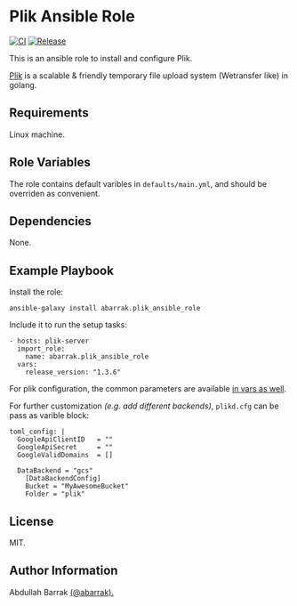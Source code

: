 Plik Ansible Role
=================
[![CI](https://github.com/abarrak/plik-ansible-role/actions/workflows/ci.yml/badge.svg)](https://github.com/abarrak/plik-ansible-role/actions/workflows/ci.yml)
[![Release](https://github.com/abarrak/plik-ansible-role/actions/workflows/release.yml/badge.svg)](https://github.com/abarrak/plik-ansible-role/actions/workflows/release.yml)

This is an ansible role to install and configure Plik.

[Plik](https://github.com/root-gg/plik) is a scalable & friendly temporary file upload system (Wetransfer like) in golang.

Requirements
------------

Linux machine.

Role Variables
--------------

The role contains default varibles in `defaults/main.yml`, and should be overriden as convenient.

    
Dependencies
------------

None.

Example Playbook
----------------

Install the role:

    ansible-galaxy install abarrak.plik_ansible_role

Include it to run the setup tasks:

    - hosts: plik-server
      import_role:
        name: abarrak.plik_ansible_role
      vars:
        release_version: "1.3.6"

For plik configuration, the common parameters are available [in vars as well](https://github.com/abarrak/plik-ansible-role/blob/main/defaults/main.yml). 

For further customization _(e.g. add different backends)_, `plikd.cfg` can be pass as varible block:

    toml_config: |
      GoogleApiClientID   = ""
      GoogleApiSecret     = ""
      GoogleValidDomains  = []

      DataBackend = "gcs"
        [DataBackendConfig]
        Bucket = "MyAwesomeBucket"
        Folder = "plik"

License
-------

MIT.

Author Information
------------------

Abdullah Barrak [(@abarrak).](https://github.com/abarrak)
